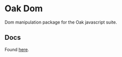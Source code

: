 Oak Dom
=======

Dom manipulation package for the Oak javascript suite.

Docs
----
Found [here](http://maxfolley.gitbooks.io/oak-docs/content/using_oak/oak_dom.html).
